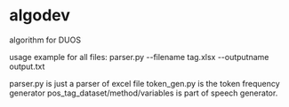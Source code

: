 # algodev
algorithm for DUOS

usage example for all files: parser.py --filename tag.xlsx --outputname output.txt

parser.py is just a parser of excel file
token_gen.py is the token frequency generator
pos_tag_dataset/method/variables is part of speech generator. 
